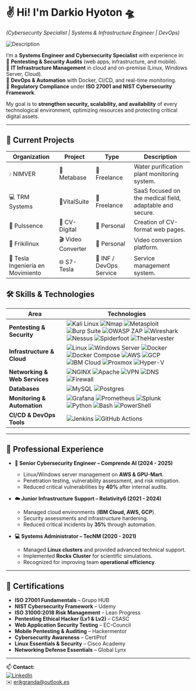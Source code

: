 # ✌️ Hi! I'm Darkio Hyoton 🛸  
*(Cybersecurity Specialist | Systems & Infrastructure Engineer | DevOps)*

![Description](https://media.tenor.com/rSDt2MyelfEAAAAM/manhattan-cafe-uma-musume.gif)

I’m a **Systems Engineer and Cybersecurity Specialist** with experience in:  
🔹 **Pentesting & Security Audits** (web apps, infrastructure, and mobile).  
🔹 **IT Infrastructure Management** in cloud and on-premise (Linux, Windows Server, Cloud).  
🔹 **DevOps & Automation** with Docker, CI/CD, and real-time monitoring.  
🔹 **Regulatory Compliance** under **ISO 27001 and NIST Cybersecurity Framework**.  

My goal is to **strengthen security, scalability, and availability** of every technological environment, optimizing resources and protecting critical digital assets.  

---

<h2>🚧 Current Projects</h2>

<div align="center">

| Organization                   | Project       | Type         | Description                                           |
|--------------------------------|--------------|-------------|-----------------------------------------------------|
| 💧 NIMVER                       | 🚰Metabase     | 🔹 Freelance | Water purification plant monitoring system.          |
| 💻 TRM Systems                  | 🏥VitalSuite   | 🔹 Freelance | SaaS focused on the medical field, adaptable and secure. |
| 🎨 Pulssence                    | 📄 CV-Digital   | 🔸 Personal   | Creation of CV-format web pages.                     |
| 💾 Frikilinux                   | 🎬 Video Converter | 🔸 Personal   | Video conversion platform.                            |
| 🤖 Tesla Ingeniería en Movimiento |🌐 S7-Tesla    | 🔺 INF / DevOps Service | Service management system.         |

</div>

<h2>🛠️ Skills & Technologies</h2>

<div align= "center">

| Area | Technologies |
| ----------- | --- |
| **Pentesting & Security** | ![Kali Linux](https://img.shields.io/badge/Kali_Linux-557C94?style=for-the-badge&logo=kalilinux&logoColor=white) ![Nmap](https://img.shields.io/badge/Nmap-005571?style=for-the-badge&logo=nmap&logoColor=white) ![Metasploit](https://img.shields.io/badge/Metasploit-2e77bc?style=for-the-badge&logo=metasploit&logoColor=white) ![Burp Suite](https://img.shields.io/badge/Burp_Suite-FF6633?style=for-the-badge&logo=burp&logoColor=white) ![OWASP ZAP](https://img.shields.io/badge/ZAP_Proxy-3A3A3A?style=for-the-badge&logo=owasp&logoColor=white) ![Wireshark](https://img.shields.io/badge/Wireshark-1679A7?style=for-the-badge&logo=wireshark&logoColor=white) ![Nessus](https://img.shields.io/badge/Nessus-008C99?style=for-the-badge&logo=tenable&logoColor=white) ![Spiderfoot](https://img.shields.io/badge/Spiderfoot-FF6C37?style=for-the-badge&logoColor=white) ![TheHarvester](https://img.shields.io/badge/TheHarvester-2C2C2C?style=for-the-badge&logoColor=white) |
| **Infrastructure & Cloud** | ![Linux](https://img.shields.io/badge/Linux-FCC624?style=for-the-badge&logo=linux&logoColor=black) ![Windows Server](https://img.shields.io/badge/Windows_Server-0078D6?style=for-the-badge&logo=windows&logoColor=white) ![Docker](https://img.shields.io/badge/Docker-2496ED?style=for-the-badge&logo=docker&logoColor=white) ![Docker Compose](https://img.shields.io/badge/Docker_Compose-2496ED?style=for-the-badge&logo=docker&logoColor=white) ![AWS](https://img.shields.io/badge/AWS-FF9900?style=for-the-badge&logo=amazonaws&logoColor=white) ![GCP](https://img.shields.io/badge/GCP-4285F4?style=for-the-badge&logo=googlecloud&logoColor=white) ![IBM Cloud](https://img.shields.io/badge/IBM_Cloud-1261FE?style=for-the-badge&logo=ibmcloud&logoColor=white) ![Proxmox](https://img.shields.io/badge/Proxmox-E57000?style=for-the-badge&logo=proxmox&logoColor=white) ![Hyper-V](https://img.shields.io/badge/Hyper--V-0089D6?style=for-the-badge&logo=microsoft&logoColor=white) |
| **Networking & Web Services** | ![NGINX](https://img.shields.io/badge/NGINX-009639?style=for-the-badge&logo=nginx&logoColor=white) ![Apache](https://img.shields.io/badge/Apache-D22128?style=for-the-badge&logo=apache&logoColor=white) ![VPN](https://img.shields.io/badge/VPN-13294B?style=for-the-badge&logo=wireguard&logoColor=white) ![DNS](https://img.shields.io/badge/DNS-336791?style=for-the-badge&logo=internetexplorer&logoColor=white) ![Firewall](https://img.shields.io/badge/Firewall-EE1C25?style=for-the-badge&logoColor=white) |
| **Databases** | ![MySQL](https://img.shields.io/badge/mysql-4479A1.svg?style=for-the-badge&logo=mysql&logoColor=white) ![Postgres](https://img.shields.io/badge/postgres-%23316192.svg?style=for-the-badge&logo=postgresql&logoColor=white) |
| **Monitoring & Automation** | ![Grafana](https://img.shields.io/badge/Grafana-F46800?style=for-the-badge&logo=grafana&logoColor=white) ![Prometheus](https://img.shields.io/badge/Prometheus-E6522C?style=for-the-badge&logo=prometheus&logoColor=white) ![Splunk](https://img.shields.io/badge/Splunk-000000?style=for-the-badge&logo=splunk&logoColor=white) ![Python](https://img.shields.io/badge/python-3670A0?style=for-the-badge&logo=python&logoColor=ffdd54) ![Bash](https://img.shields.io/badge/bash-4EAA25?style=for-the-badge&logo=gnu-bash&logoColor=white) ![PowerShell](https://img.shields.io/badge/powershell-5391FE?style=for-the-badge&logo=powershell&logoColor=white) |
| **CI/CD & DevOps Tools** | ![Jenkins](https://img.shields.io/badge/Jenkins-D24939?style=for-the-badge&logo=jenkins&logoColor=white) ![GitHub Actions](https://img.shields.io/badge/GitHub_Actions-2088FF?style=for-the-badge&logo=githubactions&logoColor=white) |

</div>

---

<h2>📂 Professional Experience</h2>

* **🔐 Senior Cybersecurity Engineer – Comprende AI (2024 - 2025)**  
  - Linux/Windows server management on **AWS & GPU-Mart**.  
  - Penetration testing, vulnerability assessment, and risk mitigation.  
  - Reduced critical vulnerabilities by **40%** after internal audits.  

* **☁️ Junior Infrastructure Support – Relativity6 (2021 - 2024)**  
  - Managed cloud environments (**IBM Cloud, AWS, GCP**).  
  - Security assessments and infrastructure hardening.  
  - Reduced critical incidents by **35%** through automation.  

* **💻 Systems Administrator – TecNM (2020 - 2021)**  
  - Managed **Linux clusters** and provided advanced technical support.  
  - Implemented **Rocks Cluster** for scientific simulations.  
  - Recognized for improving team **operational efficiency**.  

---

<h2>📜 Certifications</h2>

- **ISO 27001 Fundamentals** – Grupo HUB  
- **NIST Cybersecurity Framework** – Udemy  
- **ISO 31000:2018 Risk Management** – Lean Progress  
- **Pentesting Ethical Hacker (Lv1 & Lv2)** – CSASC  
- **Web Application Security Testing** – EC-Council  
- **Mobile Pentesting & Auditing** – Hackermentor  
- **Cybersecurity Awareness** – CertiProf  
- **Linux Essentials & Security** – Cisco Academy  
- **Networking Defense Essentials** – Global Lynx  

---

📫 **Contact:**  
[![LinkedIn](https://img.shields.io/badge/LinkedIn-0A66C2?style=for-the-badge&logo=linkedin&logoColor=white)](https://www.linkedin.com/in/erikandresgranda)  
✉️ erikgranda@outlook.es

